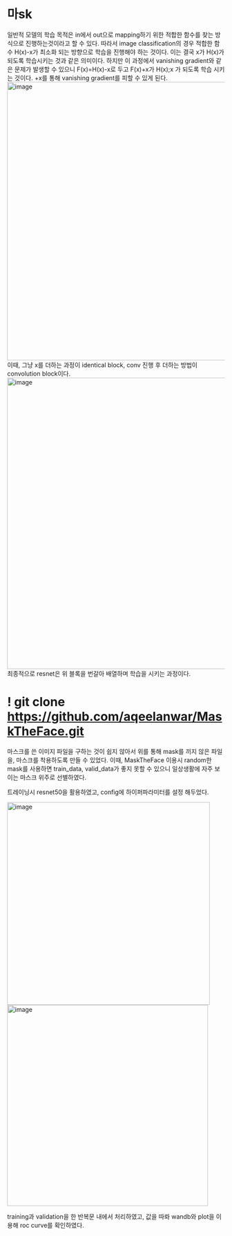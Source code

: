 # 마sk
일반적 모델의 학습 목적은 in에서 out으로 mapping하기 위한 적합한 함수를 찾는 방식으로 진행하는것이라고 할 수 있다. 
따라서 image classification의 경우 적합한 함수 H(x)-x가 최소화 되는 방향으로 학습을 진행해야 하는 것이다. 이는 결국 x가 H(x)가 되도록 학습시키는 것과 같은 의미이다. 
하지만 이 과정에서 vanishing gradient와 같은 문제가 발생할 수 있으니 F(x)=H(x)-x로 두고 F(x)+x가 H(x);x 가 되도록 학습 시키는 것이다. +x를 통해 vanishing gradient를 피할 수 있게 된다. 
<img width="644" alt="image" src="https://github.com/chunhonggi/resnet50_mask_detection/assets/83743927/c5ac9f5b-41f6-421b-867d-91d71c84385b">
이때, 그냥 x를 더하는 과정이 identical block, conv 진행 후 더하는 방법이 convolution block이다. 
<img width="674" alt="image" src="https://github.com/chunhonggi/resnet50_mask_detection/assets/83743927/1c002102-16b8-4bf5-a256-c0e18c54be69">
최종적으로 resnet은 위 블록을 번갈아 배열하며 학습을 시키는 과정이다. 
# ! git clone https://github.com/aqeelanwar/MaskTheFace.git
마스크를 쓴 이미지 파일을 구하는 것이 쉽지 않아서 위를 통해 mask를 끼지 않은 파일을, 마스크를 착용하도록 만들 수 있었다. 
이때, MaskTheFace 이용시 random한 mask를 사용하면 train_data, valid_data가 좋지 못할 수 있으니 일상생활에 자주 보이는 마스크 위주로 선별하였다.

트레이닝시 resnet50을 활용하였고, config에 하이퍼파라미터를 설정 해두었다. 

<img width="469" alt="image" src="https://github.com/chunhonggi/resnet50_mask_detection/assets/83743927/6b15f7a4-143d-4925-8775-fb5bb8018ffd">
<img width="465" alt="image" src="https://github.com/chunhonggi/resnet50_mask_detection/assets/83743927/93b2d5ee-b285-4c1a-a0be-ebd354f70bdf">

training과 validation을 한 반복문 내에서 처리하였고, 값을 따롸 wandb와 plot을 이용해 roc curve를 확인하였다. 
